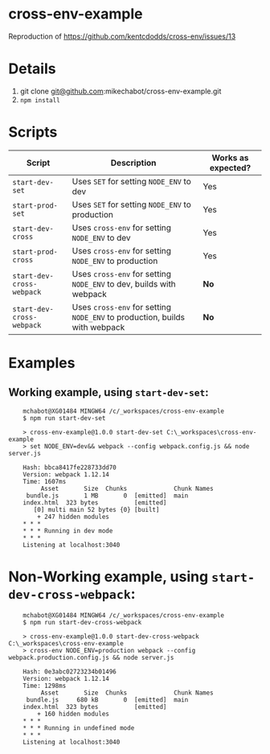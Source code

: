 # cross-env-example
Reproduction of https://github.com/kentcdodds/cross-env/issues/13

# Details
1. git clone git@github.com:mikechabot/cross-env-example.git
2. `npm install`

# Scripts

| Script  | Description | Works as expected? |
| ------------- | ------------- | ------------- |
| `start-dev-set`  | Uses `SET` for setting `NODE_ENV` to dev  | Yes |
| `start-prod-set` | Uses `SET` for setting `NODE_ENV` to production  | Yes |
| `start-dev-cross` | Uses `cross-env` for setting `NODE_ENV` to dev  | Yes |
| `start-prod-cross` | Uses `cross-env` for setting `NODE_ENV` to production  | Yes |
| `start-dev-cross-webpack` | Uses `cross-env` for setting `NODE_ENV` to dev, builds with webpack  | **No** |
| `start-dev-cross-webpack` | Uses `cross-env` for setting `NODE_ENV` to production, builds with webpack  | **No** |

# Examples

## Working example, using `start-dev-set`:

        mchabot@XG01484 MINGW64 /c/_workspaces/cross-env-example
        $ npm run start-dev-set
        
        > cross-env-example@1.0.0 start-dev-set C:\_workspaces\cross-env-example
        > set NODE_ENV=dev&& webpack --config webpack.config.js && node server.js
        
        Hash: bbca8417fe228733dd70
        Version: webpack 1.12.14
        Time: 1607ms
             Asset       Size  Chunks             Chunk Names
         bundle.js       1 MB       0  [emitted]  main
        index.html  323 bytes          [emitted]
           [0] multi main 52 bytes {0} [built]
            + 247 hidden modules
        * * *
        * * * Running in dev mode
        * * *
        Listening at localhost:3040

# Non-Working example, using `start-dev-cross-webpack`:

        mchabot@XG01484 MINGW64 /c/_workspaces/cross-env-example
        $ npm run start-dev-cross-webpack
        
        > cross-env-example@1.0.0 start-dev-cross-webpack C:\_workspaces\cross-env-example
        > cross-env NODE_ENV=production webpack --config webpack.production.config.js && node server.js
        
        Hash: 0e3abc02723234b01496
        Version: webpack 1.12.14
        Time: 1298ms
             Asset       Size  Chunks             Chunk Names
         bundle.js     680 kB       0  [emitted]  main
        index.html  323 bytes          [emitted]
            + 160 hidden modules
        * * *
        * * * Running in undefined mode
        * * *
        Listening at localhost:3040
